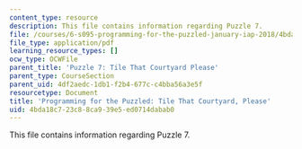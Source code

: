 ```yaml
---
content_type: resource
description: This file contains information regarding Puzzle 7.
file: /courses/6-s095-programming-for-the-puzzled-january-iap-2018/4bda18c723c88ca939e5ed0714dabab0_MIT6_S095IAP18_Puzzle_7.pdf
file_type: application/pdf
learning_resource_types: []
ocw_type: OCWFile
parent_title: 'Puzzle 7: Tile That Courtyard Please'
parent_type: CourseSection
parent_uid: 4df2aedc-1db1-f2b4-677c-c4bba56a3e5f
resourcetype: Document
title: 'Programming for the Puzzled: Tile That Courtyard, Please'
uid: 4bda18c7-23c8-8ca9-39e5-ed0714dabab0
---
```

This file contains information regarding Puzzle 7.

